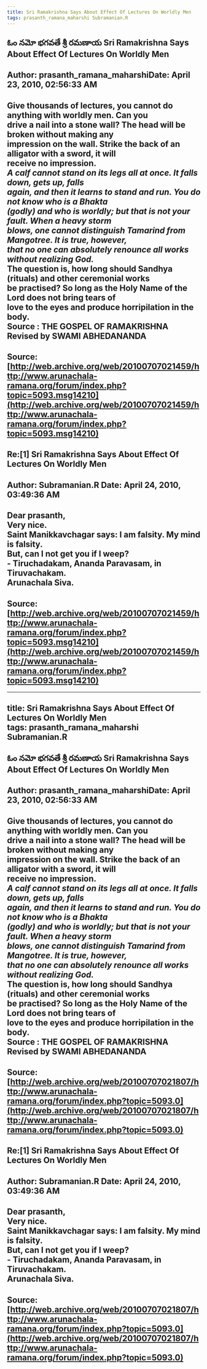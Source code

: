 ```yaml
--- 
title: Sri Ramakrishna Says About Effect Of Lectures On Worldly Men   
tags: prasanth_ramana_maharshi Subramanian.R  
---  
```

## ఓం నమో భగవతే శ్రీ రమణాయ Sri Ramakrishna Says About Effect Of Lectures On Worldly Men  
Author: prasanth_ramana_maharshiDate: April 23, 2010, 02:56:33 AM  
---  
**Give thousands of lectures, you cannot do anything with worldly men. Can you  
drive a nail into a stone wall? The head will be broken without making any  
impression on the wall. Strike the back of an alligator with a sword, it will  
receive no impression.**   
 _A calf cannot stand on its legs all at once. It falls down, gets up, falls  
again, and then it learns to stand and run. You do not know who is a Bhakta  
(godly) and who is worldly; but that is not your fault. When a heavy storm  
blows, one cannot distinguish Tamarind from Mangotree. It is true, however,  
that no one can absolutely renounce all works without realizing God._   
The question is, how long should Sandhya (rituals) and other ceremonial works  
be practised? So long as the Holy Name of the Lord does not bring tears of  
love to the eyes and produce horripilation in the body.   
**Source** : THE GOSPEL OF RAMAKRISHNA Revised by SWAMI ABHEDANANDA
 ---  
Source:[http://web.archive.org/web/20100707021459/http://www.arunachala-ramana.org/forum/index.php?topic=5093.msg14210](http://web.archive.org/web/20100707021459/http://www.arunachala-ramana.org/forum/index.php?topic=5093.msg14210)   
---  

## Re:[1] Sri Ramakrishna Says About Effect Of Lectures On Worldly Men  
Author: Subramanian.R       Date: April 24, 2010, 03:49:36 AM  
---  
Dear prasanth,   
Very nice.   
Saint Manikkavchagar says: I am falsity. My mind is falsity.   
But, can I not get you if I weep?   
 \- Tiruchadakam, Ananda Paravasam, in Tiruvachakam.   
Arunachala Siva.
 ---  
Source:[http://web.archive.org/web/20100707021459/http://www.arunachala-ramana.org/forum/index.php?topic=5093.msg14210](http://web.archive.org/web/20100707021459/http://www.arunachala-ramana.org/forum/index.php?topic=5093.msg14210)   
---  

--- 
title: Sri Ramakrishna Says About Effect Of Lectures On Worldly Men   
tags: prasanth_ramana_maharshi Subramanian.R  
---  
## ఓం నమో భగవతే శ్రీ రమణాయ Sri Ramakrishna Says About Effect Of Lectures On Worldly Men  
Author: prasanth_ramana_maharshiDate: April 23, 2010, 02:56:33 AM  
---  
**Give thousands of lectures, you cannot do anything with worldly men. Can you  
drive a nail into a stone wall? The head will be broken without making any  
impression on the wall. Strike the back of an alligator with a sword, it will  
receive no impression.**   
 _A calf cannot stand on its legs all at once. It falls down, gets up, falls  
again, and then it learns to stand and run. You do not know who is a Bhakta  
(godly) and who is worldly; but that is not your fault. When a heavy storm  
blows, one cannot distinguish Tamarind from Mangotree. It is true, however,  
that no one can absolutely renounce all works without realizing God._   
The question is, how long should Sandhya (rituals) and other ceremonial works  
be practised? So long as the Holy Name of the Lord does not bring tears of  
love to the eyes and produce horripilation in the body.   
**Source** : THE GOSPEL OF RAMAKRISHNA Revised by SWAMI ABHEDANANDA
 ---  
Source:[http://web.archive.org/web/20100707021807/http://www.arunachala-ramana.org/forum/index.php?topic=5093.0](http://web.archive.org/web/20100707021807/http://www.arunachala-ramana.org/forum/index.php?topic=5093.0)   
---  

## Re:[1] Sri Ramakrishna Says About Effect Of Lectures On Worldly Men  
Author: Subramanian.R       Date: April 24, 2010, 03:49:36 AM  
---  
Dear prasanth,   
Very nice.   
Saint Manikkavchagar says: I am falsity. My mind is falsity.   
But, can I not get you if I weep?   
 \- Tiruchadakam, Ananda Paravasam, in Tiruvachakam.   
Arunachala Siva.
 ---  
Source:[http://web.archive.org/web/20100707021807/http://www.arunachala-ramana.org/forum/index.php?topic=5093.0](http://web.archive.org/web/20100707021807/http://www.arunachala-ramana.org/forum/index.php?topic=5093.0)   
---  

